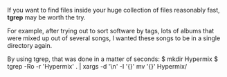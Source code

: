 If you want to find files inside your huge collection of files
reasonably fast, **tgrep** may be worth the try.

For example, after trying out to sort software by tags, lots of albums
that were mixed up out of several songs, I wanted these songs to be in a single
directory again.

By using tgrep, that was done in a matter of seconds:
    $ mkdir Hypermix
    $ tgrep -Ro -r 'Hypermix' . | xargs -d '\n' -I '{}' mv '{}' Hypermix/
